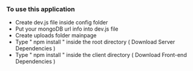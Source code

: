 <h3>To use this application</h3>
    <ul>
        <li>Create dev.js file inside config folder</li>
        <li>Put your mongoDB url info into dev.js file</li>
        <li>Create uploads folder mainpage</li>
        <li>Type " npm install " inside the root directory ( Download Server Dependencies )</li>
        <li>Type " npm install " inside the client directory ( Download Front-end Dependencies )</li>
    </ul>




